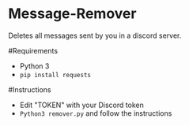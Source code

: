 # Message-Remover
Deletes all messages sent by you in a discord server.

#Requirements
- Python 3
- `pip install requests`

#Instructions
- Edit "TOKEN" with your Discord token
- `Python3 remover.py` and follow the instructions
